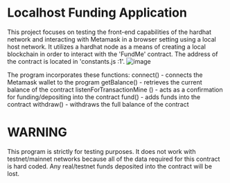 # Localhost Funding Application

This project focuses on testing the front-end capabilities of the hardhat network and interacting with Metamask in a browser setting using a local host network. It utilizes a hardhat node as a means of creating a local blockchain in order to interact with the 'FundMe' contract. The address of the contract is located in 'constants.js :1'.
![image](https://user-images.githubusercontent.com/99213972/183232560-a172af91-df8e-435e-a6e5-4616665d8750.png)

The program incorporates these functions:
connect() - connects the Metamask wallet to the program
getBalance() - retrieves the current balance of the contract
listenForTransactionMine () - acts as a confirmation for funding/depositing into the contract
fund() - adds funds into the contract
withdraw() - withdraws the full balance of the contract

# WARNING

This program is strictly for testing purposes. It does not work with testnet/mainnet networks because all of the data required for this contract is hard coded. Any real/testnet funds deposited into the contract will be lost.
